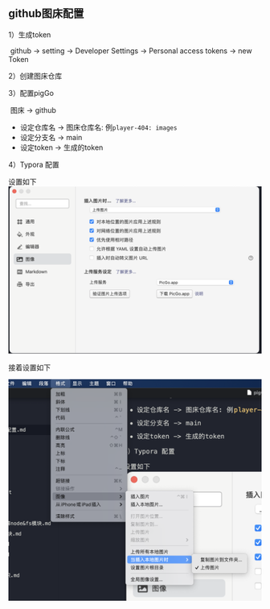 ## github图床配置

1）生成token

​	github -> setting -> Developer Settings -> Personal access tokens -> new Token

2）创建图床仓库

3）配置pigGo

​	图床 -> github

* 设定仓库名 -> 图床仓库名: 例`player-404: images`
* 设定分支名 -> main
* 设定token -> 生成的token

4）Typora 配置

设置如下![截屏2021-09-01 下午4.26.00](https://raw.githubusercontent.com/player-404/images/main/%E6%88%AA%E5%B1%8F2021-09-01%20%E4%B8%8B%E5%8D%884.26.00.png)

接着设置如下

![截屏2021-09-01 下午4.26.47](https://raw.githubusercontent.com/player-404/images/main/%E6%88%AA%E5%B1%8F2021-09-01%20%E4%B8%8B%E5%8D%884.26.47.png)